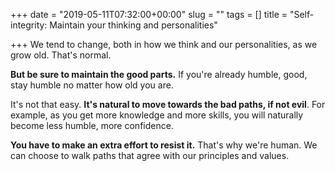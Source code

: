 +++
date = "2019-05-11T07:32:00+00:00"
slug = ""
tags = []
title = "Self-integrity: Maintain your thinking and personalities"

+++
We tend to change, both in how we think and our personalities, as we grow old. That's normal.

**But be sure to maintain the good parts.** If you're already humble, good, stay humble no matter how old you are.

It's not that easy. **It's natural to move towards the bad paths, if not evil**. For example, as you get more knowledge and more skills, you will naturally become less humble, more confidence.

**You have to make an extra effort to resist it.** That's why we're human. We can choose to walk paths that agree with our principles and values.